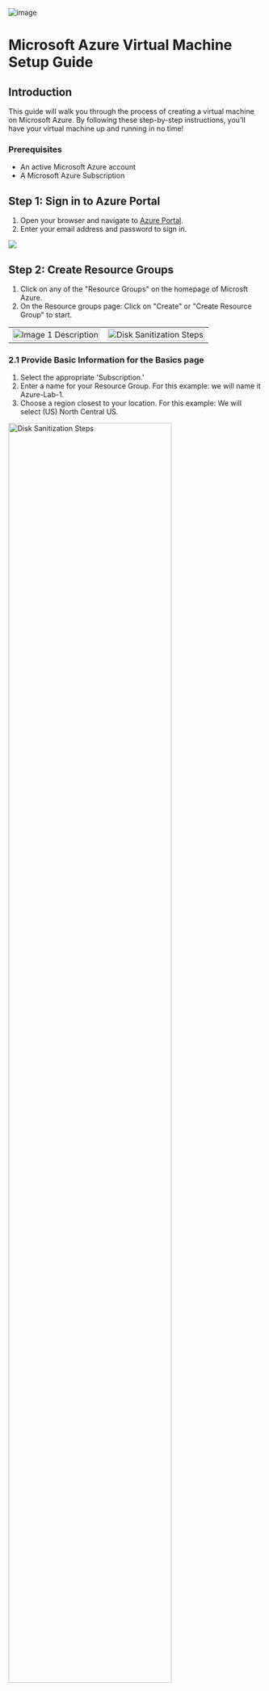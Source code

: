 ![image](https://i.imgur.com/qUcz7pD.png)

# Microsoft Azure Virtual Machine Setup Guide

## Introduction
This guide will walk you through the process of creating a virtual machine on Microsoft Azure. By following these step-by-step instructions, you'll have your virtual machine up and running in no time!

### Prerequisites
- An active Microsoft Azure account
- A Microsoft Azure Subscription

## Step 1: Sign in to Azure Portal
1. Open your browser and navigate to [Azure Portal](https://portal.azure.com).
2. Enter your email address and password to sign in.
<img src="https://i.imgur.com/ExNiOVz.png"/>

## Step 2: Create Resource Groups
1. Click on any of the "Resource Groups" on the homepage of Microsft Azure.
2. On the Resource groups page: Click on "Create" or "Create Resource Group" to start.
<table>
<tr>
<td>
<img src="https://i.imgur.com/8EI37a6.png" alt="Image 1 Description" width="100%"/>
</td>
<td>
<img src="https://i.imgur.com/675FWTh.png" alt="Disk Sanitization Steps" width="100%"/>
</td>
</tr>
</table>

### 2.1 Provide Basic Information for the Basics page
1. Select the appropriate 'Subscription.'
2. Enter a name for your Resource Group. For this example: we will name it Azure-Lab-1.
3. Choose a region closest to your location. For this example: We will select (US) North Central US.
<img src="https://i.imgur.com/J4aqr2K.png" height="80%" width="80%" alt="Disk Sanitization Steps"/>

### 2.2 Provide Basic Information for the Tags page (Optional)
You have the option to specify a tag if you want. It is used in an organization to keep track of certain data about certain resources or metadata to easily see who created the resource group(s). For this example: We will skip this page.
<img src="https://i.imgur.com/dPInbYP.png" height="80%" width="80%" alt="Disk Sanitization Steps"/>

### 2.3 Review & Create a Resource Group
1. Once it starts validating the information to see if everything is clear, you will see "Validation Passed" in green across the screen. Then you can proceed to create the resource group.
2. The Resource Group is now created.
<table>
<tr>
<td>
<img src="https://i.imgur.com/9zvrdzQ.png" alt="Image 1 Description" width="100%"/>
</td>
<td>
<img src="https://i.imgur.com/DZiwlcD.png" alt="Disk Sanitization Steps" width="100%"/>
</td>
</tr>
</table>

## Step 3: Create Azure Virtual Machine
1. Select "Azure Virtual Machine".
<img src="https://i.imgur.com/0TPmNH6.png" height="80%" width="80%" alt="Disk Sanitization Steps"/>

### 3.1 Provide Basic Information for the Basics page
1. Select the appropriate 'Subscription.'
2. Create or select an existing 'Resource Group.'
3. Enter a name for your virtual machine. For this example: We will name it "VM1".
4. Choose a region closest to your location. For this example: We will select (US) North Central US.
<table>
<tr>
<td>
<img src="https://i.imgur.com/9zvrdzQ.png" alt="Image 1 Description" width="100%"/>
</td>
<td>
<img src="https://i.imgur.com/DZiwlcD.png" alt="Disk Sanitization Steps" width="100%"/>
</td>
</tr>
</table>

## Step 4: Configure Settings
### 4.1 Authentication
Choose either 'Password' or 'SSH public key' for authentication.
### 4.2 Inbound Ports
Select necessary ports such as HTTP, HTTPS, or SSH.
### 4.3 Disks
Select the type and size of disks as required.
![Settings]<img src="https://i.imgur.com/DJmEXEB.png" height="80%" width="80%" alt="Disk Sanitization Steps"/>

## Step 5: Review and Create
1. Review your virtual machine configuration to ensure everything is correct.
2. Click 'Create' to initiate the deployment.
![Review and Create]<img src="https://i.imgur.com/DJmEXEB.png" height="80%" width="80%" alt="Disk Sanitization Steps"/>

## Step 6: Connect to the Virtual Machine
1. Go to the 'Virtual Machines' page.
2. Click on your virtual machine's name.
3. Click the 'Connect' button and follow the instructions to connect via RDP or SSH.
![Connect]<img src="https://i.imgur.com/DJmEXEB.png" height="80%" width="80%" alt="Disk Sanitization Steps"/>

## Conclusion
Congratulations! You have successfully created and connected to a virtual machine on Microsoft Azure. If you encounter any issues, refer to the [Azure Virtual Machines documentation](https://docs.microsoft.com/en-us/azure/virtual-machines/).
![Congratulations]<img src="https://i.imgur.com/DJmEXEB.png" height="80%" width="80%" alt="Disk Sanitization Steps"/>

Enjoy your Azure Virtual Machine, and don't hesitate to reach out with any questions or contributions!
